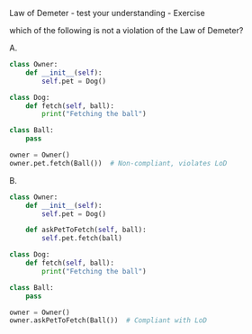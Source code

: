 Law of Demeter - test your understanding - Exercise

which of the following is not a violation of the Law of Demeter?

A.
```python
class Owner:
    def __init__(self):
        self.pet = Dog()

class Dog:
    def fetch(self, ball):
        print("Fetching the ball")

class Ball:
    pass

owner = Owner()
owner.pet.fetch(Ball())  # Non-compliant, violates LoD
```


B.
```python
class Owner:
    def __init__(self):
        self.pet = Dog()

    def askPetToFetch(self, ball):
        self.pet.fetch(ball)

class Dog:
    def fetch(self, ball):
        print("Fetching the ball")

class Ball:
    pass

owner = Owner()
owner.askPetToFetch(Ball())  # Compliant with LoD
```